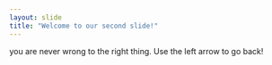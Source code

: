 ```yaml
---
layout: slide
title: "Welcome to our second slide!"
---
```

you are never wrong to the right thing.
Use the left arrow to go back!
